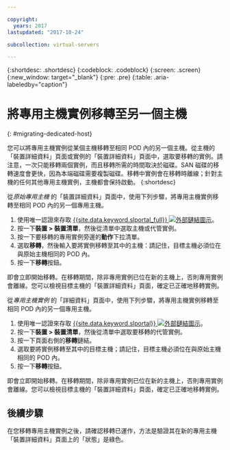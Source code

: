 ```yaml
---

copyright:
  years: 2017
lastupdated: "2017-10-24"

subcollection: virtual-servers

---
```


{:shortdesc: .shortdesc}
{:codeblock: .codeblock}
{:screen: .screen}
{:new_window: target="_blank"}
{:pre: .pre}
{:table: .aria-labeledby="caption"}


# 將專用主機實例移轉至另一個主機
{: #migrating-dedicated-host}

您可以將專用主機實例從某個主機移轉至相同 POD 內的另一個主機。從主機的「裝置詳細資料」頁面或實例的「裝置詳細資料」頁面中，選取要移轉的實例。請注意，一次只能移轉兩個實例，而且移轉所需的時間取決於磁碟。SAN 磁碟的移轉速度會更快，因為本端磁碟需要複製磁碟。移轉中實例會在移轉時離線；針對主機的任何其他專用主機實例，主機都會保持啟動。
{:shortdesc}

從*原始專用主機* 的「裝置詳細資料」頁面中，使用下列步驟，將專用主機實例移轉至相同 POD 內的另一個專用主機。

1. 使用唯一認證來存取 [{{site.data.keyword.slportal_full}} ![外部鏈結圖示](../icons/launch-glyph.svg "外部鏈結圖示")](https://control.softlayer.com/)。
2. 按一下**裝置 > 裝置清單**，然後從清單中選取主機或代管實例。
3. 按一下要移轉的專用實例旁邊的**動作**下拉清單。
4. 選取**移轉**，然後輸入要將實例移轉至其中的主機：請記住，目標主機必須位在與原始主機相同的 POD 內。
5. 按一下**移轉**按鈕。

即會立即開始移轉。在移轉期間，除非專用實例已位在新的主機上，否則專用實例會離線。您可以檢視目標主機的「裝置詳細資料」頁面，確定已正確地移轉實例。

從*專用主機實例* 的「詳細資料」頁面中，使用下列步驟，將專用主機實例移轉至相同 POD 內的另一個專用主機。

1. 使用唯一認證來存取 [{{site.data.keyword.slportal}} ![外部鏈結圖示](../icons/launch-glyph.svg "外部鏈結圖示")](https://control.softlayer.com/)。
2. 按一下**裝置 > 裝置清單**，然後從清單中選取要移轉的代管實例。
3. 按一下頁面右側的**移轉**鏈結。
4. 選取要將實例移轉至其中的目標主機；請記住，目標主機必須位在與原始主機相同的 POD 內。
5. 按一下**移轉**按鈕。

即會立即開始移轉。在移轉期間，除非專用實例已位在新的主機上，否則專用實例會離線。您可以檢視目標主機的「裝置詳細資料」頁面，確定已正確地移轉實例。

## 後續步驟
在您移轉專用主機實例之後，請確認移轉已運作，方法是驗證其在新的專用主機「裝置詳細資料」頁面上的「狀態」是綠色。
